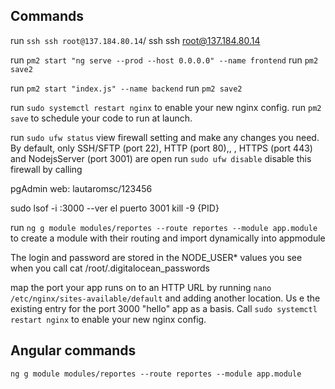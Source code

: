 ## Commands

run `ssh ssh root@137.184.80.14`/ ssh ssh root@137.184.80.14

run `pm2 start "ng serve --prod --host 0.0.0.0" --name frontend`
run `pm2 save2`

run `pm2 start "index.js" --name backend`
run `pm2 save2`

run `sudo systemctl restart nginx`  to enable your new nginx config.</li>
run `pm2 save` to schedule your code to run at launch.</li>

run `sudo ufw status`  view firewall setting and make any changes you need. By default, only SSH/SFTP (port 22), HTTP (port 80),, , HTTPS (port 443) and NodejsServer (port 3001) are open
run `sudo ufw disable` disable this firewall by calling


pgAdmin web: lautaromsc/123456

sudo lsof -i :3000 --ver el puerto 3001
kill -9 {PID}


run `ng g module modules/reportes --route reportes --module app.module` to create a module with their routing and import dynamically into appmodule



The login and password are stored in the NODE_USER* values you see when you call  cat /root/.digitalocean_passwords

map the port your app runs on to an HTTP URL by running `nano /etc/nginx/sites-available/default` and adding another location. Us
e the existing entry for the port 3000 "hello" app as a basis. Call `sudo systemctl restart nginx` to enable your new nginx config.




## Angular commands

`ng g module modules/reportes --route reportes --module app.module`